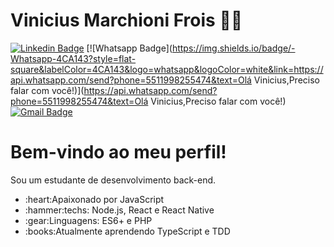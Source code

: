 # Vinicius Marchioni Frois :man_technologist:

[![Linkedin Badge](https://img.shields.io/badge/-LinkedIn-blue?style=flat-square&logo=Linkedin&logoColor=white&link=https://www.linkedin.com/in/vinicius-frois/)](https://www.linkedin.com/in/vinicius-frois/)
[![Whatsapp Badge](https://img.shields.io/badge/-Whatsapp-4CA143?style=flat-square&labelColor=4CA143&logo=whatsapp&logoColor=white&link=https://api.whatsapp.com/send?phone=5511998255474&text=Olá Vinicius,Preciso falar com você!)](https://api.whatsapp.com/send?phone=5511998255474&text=Olá Vinicius,Preciso falar com você!)
[![Gmail Badge](https://img.shields.io/badge/-Gmail-c14438?style=flat-square&logo=Gmail&logoColor=white&link=mailto:viniciusfroism@gmail.com)](mailto:viniciusfroism@gmail.com)

# Bem-vindo ao meu perfil! 

Sou um estudante de desenvolvimento back-end.
<ul>
<li>:heart:Apaixonado por JavaScript</li>
<li>:hammer:techs: Node.js, React e React Native</li>
<li>:gear:Linguagens: ES6+ e PHP</li>
<li>:books:Atualmente aprendendo TypeScript e TDD</li>
<u/>
